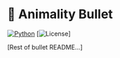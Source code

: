 # 🦖 Animality Bullet

[![Python](https://img.shields.io/badge/Python-3.7%2B-blue)](https://www.python.org/)
[![License](https://img.shields.io/badge/License-Proprietary-red.svg)]

[Rest of bullet README...]